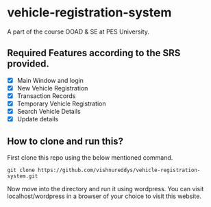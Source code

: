 # vehicle-registration-system
A part of the course OOAD &amp; SE at PES University. 

## Required Features according to the SRS provided.
- [x] Main Window and login
- [X] New Vehicle Registration
- [x] Transaction Records
- [x] Temporary Vehicle Registration
- [x] Search Vehicle Details
- [x] Update details

## How to clone and run this?
First clone this repo using the below mentioned command. 
```
git clone https://github.com/vishnureddys/vehicle-registration-system.git
```
Now move into the directory and run it using wordpress. You can visit localhost/wordpress in a browser of your choice to visit this website. 
